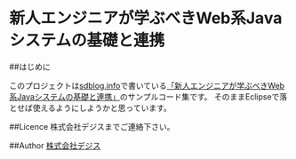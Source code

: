 新人エンジニアが学ぶべきWeb系Javaシステムの基礎と連携
====

##はじめに

このプロジェクトは[sdblog.info](http://www.sdblog.info)で書いている[「新人エンジニアが学ぶべきWeb系Javaシステムの基礎と連携」](http://www.sdblog.info/webjava)のサンプルコード集です。
そのままEclipseで落とせば使えるようにしようかと思っています。

##Licence
株式会社デジスまでご連絡下さい。

##Author
[株式会社デジス](http://www.dejjis.co.jp/)

